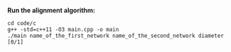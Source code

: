**Run the alignment algorithm:**
```
cd code/c
g++ -std=c++11 -O3 main.cpp -o main
./main name_of_the_first_network name_of_the_second_network diameter [0/1]

